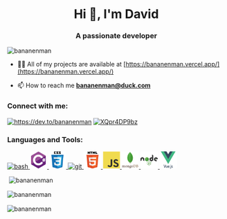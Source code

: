 <h1 align="center">Hi 👋, I'm David</h1>
<h3 align="center">A passionate developer</h3>

<p align="left"> <img src="https://komarev.com/ghpvc/?username=bananenman&label=Profile%20views&color=0e75b6&style=flat" alt="bananenman" /> </p>

- 👨‍💻 All of my projects are available at [https://bananenman.vercel.app/](https://bananenman.vercel.app/)

- 📫 How to reach me **bananenman@duck.com**

<h3 align="left">Connect with me:</h3>
<p align="left">
<a href="https://dev.to/https://dev.to/bananenman" target="blank"><img align="center" src="https://raw.githubusercontent.com/rahuldkjain/github-profile-readme-generator/master/src/images/icons/Social/devto.svg" alt="https://dev.to/bananenman" height="30" width="40" /></a>
<a href="https://discord.gg/XQpr4DP9bz" target="blank"><img align="center" src="https://raw.githubusercontent.com/rahuldkjain/github-profile-readme-generator/master/src/images/icons/Social/discord.svg" alt="XQpr4DP9bz" height="30" width="40" /></a>
</p>

<h3 align="left">Languages and Tools:</h3>
<p align="left"> <a href="https://www.gnu.org/software/bash/" target="_blank" rel="noreferrer"> <img src="https://www.vectorlogo.zone/logos/gnu_bash/gnu_bash-icon.svg" alt="bash" width="40" height="40"/> </a> <a href="https://www.w3schools.com/cs/" target="_blank" rel="noreferrer"> <img src="https://raw.githubusercontent.com/devicons/devicon/master/icons/csharp/csharp-original.svg" alt="csharp" width="40" height="40"/> </a> <a href="https://www.w3schools.com/css/" target="_blank" rel="noreferrer"> <img src="https://raw.githubusercontent.com/devicons/devicon/master/icons/css3/css3-original-wordmark.svg" alt="css3" width="40" height="40"/> </a> <a href="https://git-scm.com/" target="_blank" rel="noreferrer"> <img src="https://www.vectorlogo.zone/logos/git-scm/git-scm-icon.svg" alt="git" width="40" height="40"/> </a> <a href="https://www.w3.org/html/" target="_blank" rel="noreferrer"> <img src="https://raw.githubusercontent.com/devicons/devicon/master/icons/html5/html5-original-wordmark.svg" alt="html5" width="40" height="40"/> </a> <a href="https://developer.mozilla.org/en-US/docs/Web/JavaScript" target="_blank" rel="noreferrer"> <img src="https://raw.githubusercontent.com/devicons/devicon/master/icons/javascript/javascript-original.svg" alt="javascript" width="40" height="40"/> </a> <a href="https://www.mongodb.com/" target="_blank" rel="noreferrer"> <img src="https://raw.githubusercontent.com/devicons/devicon/master/icons/mongodb/mongodb-original-wordmark.svg" alt="mongodb" width="40" height="40"/> </a> <a href="https://nodejs.org" target="_blank" rel="noreferrer"> <img src="https://raw.githubusercontent.com/devicons/devicon/master/icons/nodejs/nodejs-original-wordmark.svg" alt="nodejs" width="40" height="40"/> </a> <a href="https://vuejs.org/" target="_blank" rel="noreferrer"> <img src="https://raw.githubusercontent.com/devicons/devicon/master/icons/vuejs/vuejs-original-wordmark.svg" alt="vuejs" width="40" height="40"/> </a> </p>

<p>&nbsp;<img align="center" src="https://github-readme-stats.vercel.app/api?username=bananenman&show_icons=true&locale=en" alt="bananenman" /></p>
<p><img align="center" src="https://api.githubtrends.io/user/svg/bananenman/langs?time_range=one_year&include_private=True&compact=True&theme=synthwaves" alt="bananenman" /></p>
<p><img align="center" src="https://api.githubtrends.io/user/svg/bananenman/repos?time_range=one_year&include_private=True&loc_metric=changed&theme=synthwaves" alt="bananenman" /></p>
